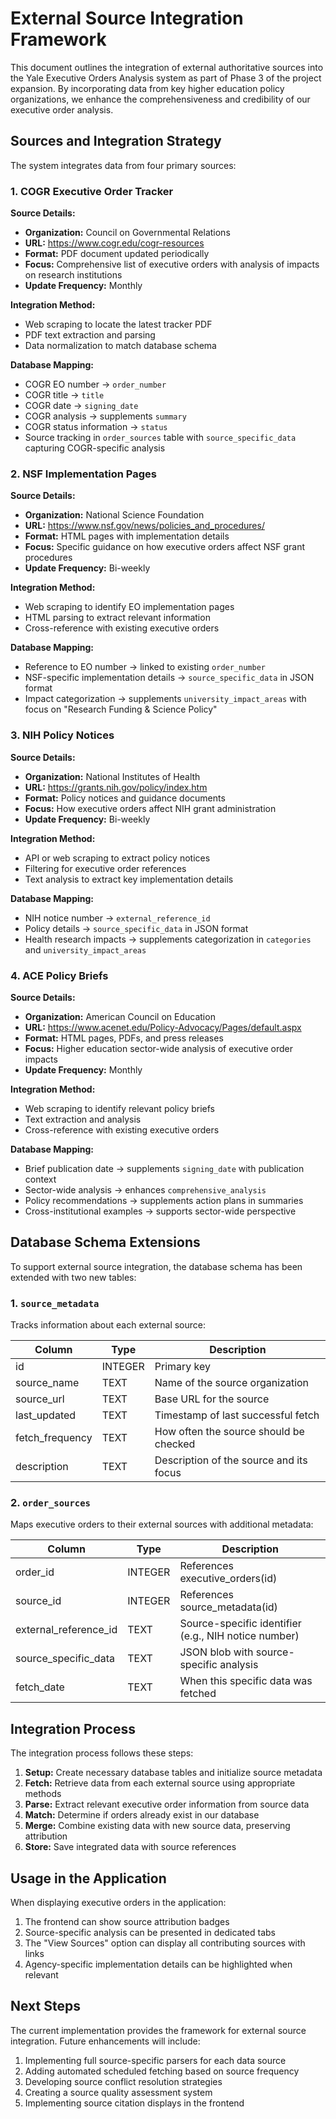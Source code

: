 # External Source Integration Framework

This document outlines the integration of external authoritative sources into the Yale Executive Orders Analysis system as part of Phase 3 of the project expansion. By incorporating data from key higher education policy organizations, we enhance the comprehensiveness and credibility of our executive order analysis.

## Sources and Integration Strategy

The system integrates data from four primary sources:

### 1. COGR Executive Order Tracker

**Source Details:**
- **Organization:** Council on Governmental Relations
- **URL:** https://www.cogr.edu/cogr-resources
- **Format:** PDF document updated periodically
- **Focus:** Comprehensive list of executive orders with analysis of impacts on research institutions
- **Update Frequency:** Monthly

**Integration Method:**
- Web scraping to locate the latest tracker PDF
- PDF text extraction and parsing
- Data normalization to match database schema

**Database Mapping:**
- COGR EO number → `order_number`
- COGR title → `title`
- COGR date → `signing_date`
- COGR analysis → supplements `summary`
- COGR status information → `status`
- Source tracking in `order_sources` table with `source_specific_data` capturing COGR-specific analysis

### 2. NSF Implementation Pages

**Source Details:**
- **Organization:** National Science Foundation
- **URL:** https://www.nsf.gov/news/policies_and_procedures/
- **Format:** HTML pages with implementation details
- **Focus:** Specific guidance on how executive orders affect NSF grant procedures
- **Update Frequency:** Bi-weekly

**Integration Method:**
- Web scraping to identify EO implementation pages
- HTML parsing to extract relevant information
- Cross-reference with existing executive orders

**Database Mapping:**
- Reference to EO number → linked to existing `order_number`
- NSF-specific implementation details → `source_specific_data` in JSON format
- Impact categorization → supplements `university_impact_areas` with focus on "Research Funding & Science Policy"

### 3. NIH Policy Notices

**Source Details:**
- **Organization:** National Institutes of Health
- **URL:** https://grants.nih.gov/policy/index.htm
- **Format:** Policy notices and guidance documents
- **Focus:** How executive orders affect NIH grant administration
- **Update Frequency:** Bi-weekly

**Integration Method:**
- API or web scraping to extract policy notices
- Filtering for executive order references
- Text analysis to extract key implementation details

**Database Mapping:**
- NIH notice number → `external_reference_id`
- Policy details → `source_specific_data` in JSON format
- Health research impacts → supplements categorization in `categories` and `university_impact_areas`

### 4. ACE Policy Briefs

**Source Details:**
- **Organization:** American Council on Education
- **URL:** https://www.acenet.edu/Policy-Advocacy/Pages/default.aspx
- **Format:** HTML pages, PDFs, and press releases
- **Focus:** Higher education sector-wide analysis of executive order impacts
- **Update Frequency:** Monthly

**Integration Method:**
- Web scraping to identify relevant policy briefs
- Text extraction and analysis
- Cross-reference with existing executive orders

**Database Mapping:**
- Brief publication date → supplements `signing_date` with publication context
- Sector-wide analysis → enhances `comprehensive_analysis`
- Policy recommendations → supplements action plans in summaries
- Cross-institutional examples → supports sector-wide perspective

## Database Schema Extensions

To support external source integration, the database schema has been extended with two new tables:

### 1. `source_metadata`

Tracks information about each external source:

| Column | Type | Description |
|--------|------|-------------|
| id | INTEGER | Primary key |
| source_name | TEXT | Name of the source organization |
| source_url | TEXT | Base URL for the source |
| last_updated | TEXT | Timestamp of last successful fetch |
| fetch_frequency | TEXT | How often the source should be checked |
| description | TEXT | Description of the source and its focus |

### 2. `order_sources`

Maps executive orders to their external sources with additional metadata:

| Column | Type | Description |
|--------|------|-------------|
| order_id | INTEGER | References executive_orders(id) |
| source_id | INTEGER | References source_metadata(id) |
| external_reference_id | TEXT | Source-specific identifier (e.g., NIH notice number) |
| source_specific_data | TEXT | JSON blob with source-specific analysis |
| fetch_date | TEXT | When this specific data was fetched |

## Integration Process

The integration process follows these steps:

1. **Setup:** Create necessary database tables and initialize source metadata
2. **Fetch:** Retrieve data from each external source using appropriate methods
3. **Parse:** Extract relevant executive order information from source data
4. **Match:** Determine if orders already exist in our database
5. **Merge:** Combine existing data with new source data, preserving attribution
6. **Store:** Save integrated data with source references

## Usage in the Application

When displaying executive orders in the application:

1. The frontend can show source attribution badges
2. Source-specific analysis can be presented in dedicated tabs
3. The "View Sources" option can display all contributing sources with links
4. Agency-specific implementation details can be highlighted when relevant

## Next Steps

The current implementation provides the framework for external source integration. Future enhancements will include:

1. Implementing full source-specific parsers for each data source
2. Adding automated scheduled fetching based on source frequency
3. Developing source conflict resolution strategies
4. Creating a source quality assessment system
5. Implementing source citation displays in the frontend